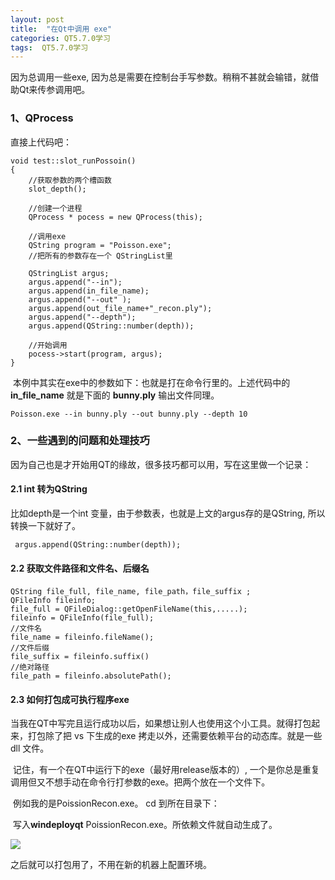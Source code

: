 ```yaml
---
layout: post
title:  "在Qt中调用 exe"
categories: QT5.7.0学习
tags:  QT5.7.0学习
---
```



因为总调用一些exe, 因为总是需要在控制台手写参数。稍稍不甚就会输错，就借助Qt来传参调用吧。

### 1、QProcess 

直接上代码吧：

```
void test::slot_runPossoin()
{
    //获取参数的两个槽函数
    slot_depth();
    
    //创建一个进程
    QProcess * pocess = new QProcess(this);
    
    //调用exe
    QString program = "Poisson.exe";
    //把所有的参数存在一个 QStringList里
 
    QStringList argus;
    argus.append("--in");
    argus.append(in_file_name);
    argus.append("--out" );
    argus.append(out_file_name+"_recon.ply");
    argus.append("--depth");
    argus.append(QString::number(depth));
 
    //开始调用
    pocess->start(program, argus);
}
```

​	本例中其实在exe中的参数如下：也就是打在命令行里的。上述代码中的 **in_file_name** 就是下面的 **bunny.ply** 输出文件同理。

`Poisson.exe --in bunny.ply --out bunny.ply --depth 10 `

### 2、一些遇到的问题和处理技巧

​	因为自己也是才开始用QT的缘故，很多技巧都可以用，写在这里做一个记录：

 #### 2.1  **int 转为QString**

比如depth是一个int 变量，由于参数表，也就是上文的argus存的是QString, 所以转换一下就好了。

` argus.append(QString::number(depth));`

#### 2.2 获取文件路径和文件名、后缀名 

```
QString file_full, file_name, file_path，file_suffix ;
QFileInfo fileinfo;
file_full = QFileDialog::getOpenFileName(this,.....);
fileinfo = QFileInfo(file_full);
//文件名
file_name = fileinfo.fileName(); 
//文件后缀
file_suffix = fileinfo.suffix()
//绝对路径
file_path = fileinfo.absolutePath();
```

#### 2.3 如何打包成可执行程序exe

​	当我在QT中写完且运行成功以后，如果想让别人也使用这个小工具。就得打包起来，打包除了把 vs 下生成的exe 拷走以外，还需要依赖平台的动态库。就是一些 dll 文件。

​	记住，有一个在QT中运行下的exe（最好用release版本的）, 一个是你总是重复调用但又不想手动在命令行打参数的exe。把两个放在一个文件下。

​       例如我的是PoissionRecon.exe。 cd 到所在目录下：

​       写入**windeployqt** PoissionRecon.exe。所依赖文件就自动生成了。

![](http://7xq62e.com1.z0.glb.clouddn.com/qtversion.png)

之后就可以打包用了，不用在新的机器上配置环境。











